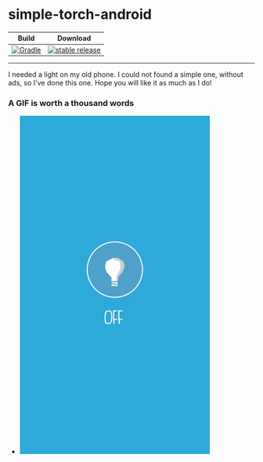 # simple-torch-android

| Build | Download |
|-------|----------|
|[![Gradle](https://img.shields.io/badge/build-passing-brightgreen.svg)](https://github.com/knkcni/simple-torch-android) | [![stable release](https://img.shields.io/badge/release-v1.6.0-blue.svg)](https://github.com/knkcni/simple-torch-android/releases) |

***
I needed a light on my old phone. I could not found a simple one, without ads, so I've done this one. 
Hope you will like it as much as I do!

### A GIF is worth a thousand words
* ![](APK/simple-torche-video.gif)

